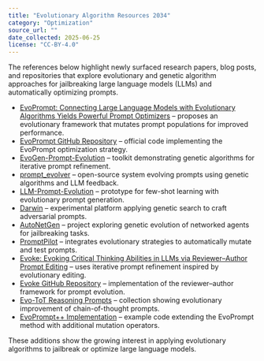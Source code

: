 ```yaml
---
title: "Evolutionary Algorithm Resources 2034"
category: "Optimization"
source_url: ""
date_collected: 2025-06-25
license: "CC-BY-4.0"
---
```


The references below highlight newly surfaced research papers, blog posts, and repositories that explore evolutionary and genetic algorithm approaches for jailbreaking large language models (LLMs) and automatically optimizing prompts.

- [EvoPrompt: Connecting Large Language Models with Evolutionary Algorithms Yields Powerful Prompt Optimizers](https://arxiv.org/abs/2309.08532) – proposes an evolutionary framework that mutates prompt populations for improved performance.
- [EvoPrompt GitHub Repository](https://github.com/beeevita/EvoPrompt) – official code implementing the EvoPrompt optimization strategy.
- [EvoGen-Prompt-Evolution](https://github.com/MagnusPetersen/EvoGen-Prompt-Evolution) – toolkit demonstrating genetic algorithms for iterative prompt refinement.
- [prompt_evolver](https://github.com/methenol/prompt_evolver) – open-source system evolving prompts using genetic algorithms and LLM feedback.
- [LLM-Prompt-Evolution](https://github.com/Binary67/LLM-Prompt-Evolution) – prototype for few-shot learning with evolutionary prompt generation.
- [Darwin](https://github.com/PeytonCleveland/Darwin) – experimental platform applying genetic search to craft adversarial prompts.
- [AutoNetGen](https://github.com/EmbraceAGI/AutoNetGen) – project exploring genetic evolution of networked agents for jailbreaking tasks.
- [PromptPilot](https://github.com/doganarif/promptpilot) – integrates evolutionary strategies to automatically mutate and test prompts.
- [Evoke: Evoking Critical Thinking Abilities in LLMs via Reviewer–Author Prompt Editing](https://arxiv.org/abs/2310.13855) – uses iterative prompt refinement inspired by evolutionary editing.
- [Evoke GitHub Repository](https://github.com/microsoft/Evoke) – implementation of the reviewer–author framework for prompt evolution.
- [Evo-ToT Reasoning Prompts](https://github.com/lizhenzhupearl/Evo-ToT-reasoning-prompts) – collection showing evolutionary improvement of chain-of-thought prompts.
- [EvoPrompt++ Implementation](https://github.com/prione/EvoPrompt) – example code extending the EvoPrompt method with additional mutation operators.

These additions show the growing interest in applying evolutionary algorithms to jailbreak or optimize large language models.
